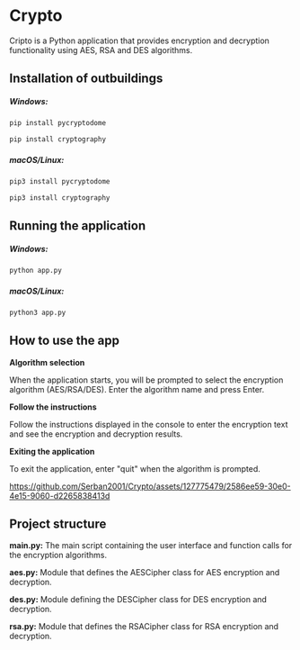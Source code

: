 # Crypto

Cripto is a Python application that provides encryption and decryption functionality using AES, RSA and DES algorithms.

## Installation of outbuildings

##### Windows:
```zsh
pip install pycryptodome
```
```zsh
pip install cryptography
```

##### macOS/Linux:
```zsh
pip3 install pycryptodome
```
```zsh
pip3 install cryptography
```

## Running the application

##### Windows:
```zsh
python app.py
```
##### macOS/Linux:
```zsh
python3 app.py
```

## How to use the app

**Algorithm selection**

When the application starts, you will be prompted to select the encryption algorithm (AES/RSA/DES). Enter the algorithm name and press Enter.

**Follow the instructions**

Follow the instructions displayed in the console to enter the encryption text and see the encryption and decryption results.

**Exiting the application**

To exit the application, enter "quit" when the algorithm is prompted.

https://github.com/Serban2001/Crypto/assets/127775479/2586ee59-30e0-4e15-9060-d2265838413d

## Project structure

**main.py:** The main script containing the user interface and function calls for the encryption algorithms.

**aes.py:** Module that defines the AESCipher class for AES encryption and decryption.

**des.py:** Module defining the DESCipher class for DES encryption and decryption.

**rsa.py:** Module that defines the RSACipher class for RSA encryption and decryption.
